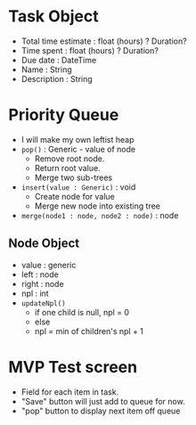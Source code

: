# Task Object

- Total time estimate : float (hours) ? Duration?
- Time spent : float (hours) ? Duration?
- Due date : DateTime
- Name : String
- Description : String

# Priority Queue

- I will make my own leftist heap
- `pop()` : Generic - value of node 
   - Remove root node.
   - Return root value.
   - Merge two sub-trees
- `insert(value : Generic)` : void
   - Create node for value
   - Merge new node into existing tree
- `merge(node1 : node, node2 : node)` : node 
## Node Object
- value : generic
- left : node
- right : node
- npl : int
- `updateNpl()`
    - if one child is null, npl = 0
    - else
    - npl = min of children's npl + 1

# MVP Test screen
- Field for each item in task.
- "Save" button will just add to queue for now.
- "pop" button to display next item off queue
